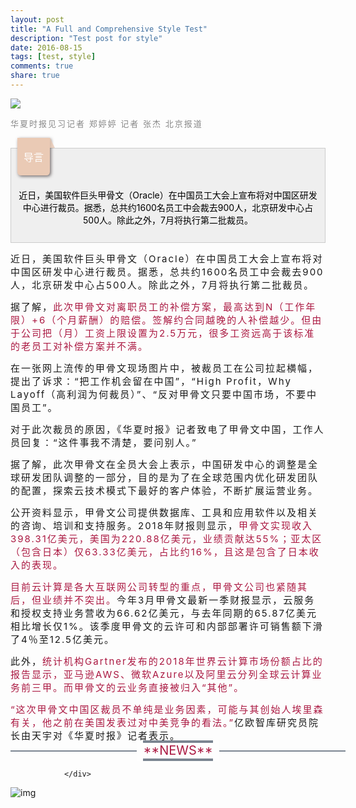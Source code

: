 ```yaml
---
layout: post
title: "A Full and Comprehensive Style Test"
description: "Test post for style"
date: 2016-08-15
tags: [test, style]
comments: true
share: true
---
```

![](https://mmbiz.qpic.cn/mmbiz_gif/lW26NpKtIOnhR4mv9SIul5tCXuFS5KLoNicgKBdLhxA3bpqKABlWzD2KKxD8FnttBKu8xQyh8pA2ib48CmRRenrQ/640?wx_fmt=gif&tp=webp&wxfrom=5&wx_lazy=1)
<div class="rich_media_content " id="js_content">



<span style="letter-spacing: 2px;font-size: 13px;color: rgb(136, 136, 136);">华夏时报见习记者 郑婷婷 记者 张杰 北京报道</span>
<section class="" mpa-from-tpl="t" style="white-space: normal;"><section mpa-from-tpl="t" style="color: rgb(0, 0, 0);font-size: medium;"><section mpa-from-tpl="t"><section class="" mpa-from-tpl="t" style="margin-top: 10px;margin-bottom: 10px;"><section class="" mpa-from-tpl="t" style="padding-top: 1em;"><section class="" mpa-from-tpl="t" style="padding: 15px 10px 10px;border-width: 1px;border-style: solid;border-color: rgb(204, 204, 204);background-color: rgb(239, 239, 239);"><section mpa-from-tpl="t"><section class="" mpa-from-tpl="t" style="margin-top: -1.98em;"><section class="" mpa-from-tpl="t" style="display: inline-block;"><section class="" mpa-from-tpl="t" style="padding-right: 10px;padding-left: 10px;display: inline-block;vertical-align: top;box-shadow: rgb(114, 106, 106) 0.1em 0.1em 0.3em;border-radius: 0px 0px 0.3em 0.3em;background-color: rgb(234, 202, 181);color: rgb(255, 255, 255);font-size: 18px;text-align: center;">

<span mpa-is-content="t" style="font-size: 16px;">导言</span>
</section><section mpa-from-tpl="t" style="display: inline-block;vertical-align: top;width: 0px;opacity: 0.8;border-left: 0.25em solid rgb(234, 202, 181);border-bottom: 0.5em solid rgb(234, 202, 181);border-top: 0.5em solid transparent !important;border-right: 0.25em solid transparent !important;"></section></section></section></section><section mpa-from-tpl="t"><section class="" mpa-from-tpl="t"><section class="" mpa-from-tpl="t" style="padding-top: 5px;text-align: center;">

<span style="font-size: 14px;"></span><span style="font-size: 14px;">近日，美国软件巨头甲骨文（Oracle）在中国员工大会上宣布将对中国区研发中心进行裁员。据悉，总共约1600名员工中会裁去900人，北京研发中心占500人。除此之外，7月将执行第二批裁员。</span>
</section></section></section></section></section></section></section></section></section>

<span style="font-size: 15px;letter-spacing: 2px;">近日，美国软件巨头甲骨文（Oracle）在中国员工大会上宣布将对中国区研发中心进行裁员。据悉，总共约1600名员工中会裁去900人，北京研发中心占500人。除此之外，7月将执行第二批裁员。</span>

<span style="font-size: 15px;letter-spacing: 2px;">
</span>

<span style="font-size: 15px;letter-spacing: 2px;">据了解，</span><span style="font-size: 15px;letter-spacing: 2px;color: rgb(171, 25, 66);">此次甲骨文对离职员工的补偿方案，最高达到N（工作年限）+6（个月薪酬）的赔偿。签解约合同越晚的人补偿越少。但由于公司把（月）工资上限设置为2.5万元，很多工资远高于该标准的老员工对补偿方案并不满。</span>

<span style="font-size: 15px;letter-spacing: 2px;">
</span>

<span style="font-size: 15px;letter-spacing: 2px;">在一张网上流传的甲骨文现场图片中，被裁员工在公司拉起横幅，提出了诉求：“把工作机会留在中国”，“High Profit，Why Layoff（高利润为何裁员）”、“反对甲骨文只要中国市场，不要中国员工”。</span>

<span style="font-size: 15px;letter-spacing: 2px;">
</span>

<span style="font-size: 15px;letter-spacing: 2px;">对于此次裁员的原因，《华夏时报》记者致电了甲骨文中国，工作人员回复：“这件事我不清楚，要问别人。”</span>

<span style="font-size: 15px;letter-spacing: 2px;">
</span>

<span style="font-size: 15px;letter-spacing: 2px;">据了解，此次甲骨文在全员大会上表示，中国研发中心的调整是全球研发团队调整的一部分，目的是为了在全球范围内优化研发团队的配置，探索云技术模式下最好的客户体验，不断扩展运营业务。</span>

<span style="font-size: 15px;letter-spacing: 2px;">
</span>

<span style="font-size: 15px;letter-spacing: 2px;">公开资料显示，甲骨文公司提供数据库、工具和应用软件以及相关的咨询、培训和支持服务。2018年财报则显示，</span><span style="font-size: 15px;letter-spacing: 2px;color: rgb(171, 25, 66);">甲骨文实现收入398.31亿美元，美国为220.88亿美元，业绩贡献达55%；亚太区（包含日本）仅63.33亿美元，占比约16%，且这是包含了日本收入的表现。</span>

<span style="font-size: 15px;letter-spacing: 2px;">
</span>

<span style="font-size: 15px;letter-spacing: 2px;color: rgb(171, 25, 66);">目前云计算是各大互联网公司转型的重点，甲骨文公司也紧随其后，但业绩并不突出。</span><span style="font-size: 15px;letter-spacing: 2px;">今年3月甲骨文最新一季财报显示，云服务和授权支持业务营收为66.62亿美元，与去年同期的65.87亿美元相比增长仅1%。该季度甲骨文的云许可和内部部署许可销售额下滑了4％至12.5亿美元。</span>

<span style="font-size: 15px;letter-spacing: 2px;">
</span>

<span style="font-size: 15px;letter-spacing: 2px;">此外，</span><span style="font-size: 15px;letter-spacing: 2px;color: rgb(171, 25, 66);">统计机构Gartner发布的2018年世界云计算市场份额占比的报告显示，亚马逊AWS、微软Azure以及阿里云分列全球云计算业务前三甲。而甲骨文的云业务直接被归入“其他”。</span>

<span style="font-size: 15px;letter-spacing: 2px;">
</span>

<span style="font-size: 15px;letter-spacing: 2px;color: rgb(171, 25, 66);">“这次甲骨文中国区裁员不单纯是业务因素，可能与其创始人埃里森有关，他之前在美国发表过对中美竞争的看法。”</span><span style="font-size: 15px;letter-spacing: 2px;">亿欧智库研究员院长由天宇对《华夏时报》记者表示。</span>

<section style="white-space: normal;width: 536px;border-bottom: 2px solid rgb(123, 133, 145);"></section><section style="margin-top: -18px;white-space: normal;width: 536px;text-align: center;"><section style="padding-right: 10px;padding-left: 10px;display: inline-block;background-color: rgb(254, 254, 254);"><section data-brushtype="text" style="border-bottom: 4px solid rgb(123, 133, 145);border-top: 4px solid rgb(123, 133, 145);font-size: 20px;color: rgb(171, 25, 66);line-height: 25px;">**NEWS**</section>

</section></section>

                </div>

![img](https://mmbiz.qpic.cn/mmbiz_gif/lW26NpKtIOnhR4mv9SIul5tCXuFS5KLoicic0GRLxInqXxgicvLdhg9vV3DalxYqHXDb3nSXPIEG9lJry8ibBwiaHRA/640?wx_fmt=gif&tp=webp&wxfrom=5&wx_lazy=1)
